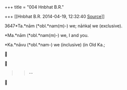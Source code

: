 +++
title = "004 Hnbhat B.R."

+++
[[Hnbhat B.R.	2014-04-19, 12:32:40 [Source](https://groups.google.com/g/samskrita/c/LFDTCJWKDjw)]]



3647*Ta.*nām (*obl.*nam(m)-) we; nāṅkaḷ we (exclusive).

*Ma.*nām (*obl.*nam(m)-) we, I and you.

*Ka.*nāvu (*obl.*nam-) we (inclusive) (in Old Ka.;

  

  

  

  

  
  





> 
> > 
> > --  
> > 
> > 



